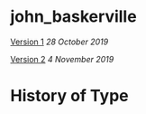# john_baskerville

[Version 1](https://mclmatthew.github.io/john_baskerville/baskerville1.html)
*28 October 2019*

[Version 2](https://mclmatthew.github.io/john_baskerville/baskerville2.html)
*4 November 2019*

# History of Type
